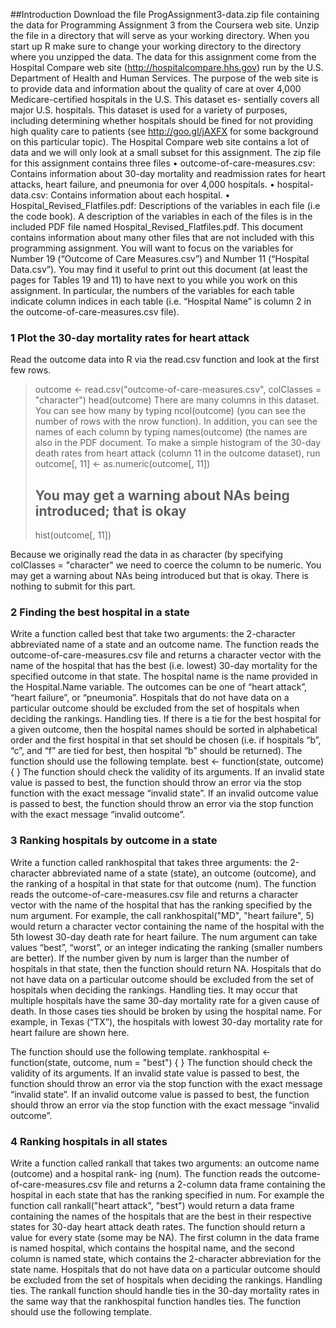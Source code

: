 ##Introduction
Download the file ProgAssignment3-data.zip file containing the data for Programming Assignment 3 from the Coursera web site. Unzip the file in a directory that will serve as your working directory. When you start up R make sure to change your working directory to the directory where you unzipped the data.
The data for this assignment come from the Hospital Compare web site (http://hospitalcompare.hhs.gov) run by the U.S. Department of Health and Human Services. The purpose of the web site is to provide data and information about the quality of care at over 4,000 Medicare-certified hospitals in the U.S. This dataset es- sentially covers all major U.S. hospitals. This dataset is used for a variety of purposes, including determining whether hospitals should be fined for not providing high quality care to patients (see http://goo.gl/jAXFX for some background on this particular topic).
The Hospital Compare web site contains a lot of data and we will only look at a small subset for this assignment. The zip file for this assignment contains three files
• outcome-of-care-measures.csv: Contains information about 30-day mortality and readmission rates for heart attacks, heart failure, and pneumonia for over 4,000 hospitals.
• hospital-data.csv: Contains information about each hospital.
• Hospital_Revised_Flatfiles.pdf: Descriptions of the variables in each file (i.e the code book).
A description of the variables in each of the files is in the included PDF file named Hospital_Revised_Flatfiles.pdf. This document contains information about many other files that are not included with this programming assignment. You will want to focus on the variables for Number 19 (“Outcome of Care Measures.csv”) and Number 11 (“Hospital Data.csv”). You may find it useful to print out this document (at least the pages for
Tables 19 and 11) to have next to you while you work on this assignment. In particular, the numbers of the variables for each table indicate column indices in each table (i.e. “Hospital Name” is column 2 in the outcome-of-care-measures.csv file).

### 1 Plot the 30-day mortality rates for heart attack

Read the outcome data into R via the read.csv function and look at the first few rows.
> outcome <- read.csv("outcome-of-care-measures.csv", colClasses = "character")
> head(outcome)
There are many columns in this dataset. You can see how many by typing ncol(outcome) (you can see the number of rows with the nrow function). In addition, you can see the names of each column by typing names(outcome) (the names are also in the PDF document.
To make a simple histogram of the 30-day death rates from heart attack (column 11 in the outcome dataset), run
> outcome[, 11] <- as.numeric(outcome[, 11])
> ## You may get a warning about NAs being introduced; that is okay
> hist(outcome[, 11])

Because we originally read the data in as character (by specifying colClasses = "character" we need to coerce the column to be numeric. You may get a warning about NAs being introduced but that is okay.
There is nothing to submit for this part.

### 2 Finding the best hospital in a state

Write a function called best that take two arguments: the 2-character abbreviated name of a state and an outcome name. The function reads the outcome-of-care-measures.csv file and returns a character vector with the name of the hospital that has the best (i.e. lowest) 30-day mortality for the specified outcome in that state. The hospital name is the name provided in the Hospital.Name variable. The outcomes can be one of “heart attack”, “heart failure”, or “pneumonia”. Hospitals that do not have data on a particular outcome should be excluded from the set of hospitals when deciding the rankings.
Handling ties. If there is a tie for the best hospital for a given outcome, then the hospital names should be sorted in alphabetical order and the first hospital in that set should be chosen (i.e. if hospitals “b”, “c”, and “f” are tied for best, then hospital “b” should be returned).
The function should use the following template.
best <- function(state, outcome) {
}
The function should check the validity of its arguments. If an invalid state value is passed to best, the function should throw an error via the stop function with the exact message “invalid state”. If an invalid outcome value is passed to best, the function should throw an error via the stop function with the exact message “invalid outcome”.

### 3 Ranking hospitals by outcome in a state

Write a function called rankhospital that takes three arguments: the 2-character abbreviated name of a state (state), an outcome (outcome), and the ranking of a hospital in that state for that outcome (num). The function reads the outcome-of-care-measures.csv file and returns a character vector with the name of the hospital that has the ranking specified by the num argument. For example, the call
rankhospital("MD", "heart failure", 5)
would return a character vector containing the name of the hospital with the 5th lowest 30-day death rate for heart failure. The num argument can take values “best”, “worst”, or an integer indicating the ranking (smaller numbers are better). If the number given by num is larger than the number of hospitals in that state, then the function should return NA. Hospitals that do not have data on a particular outcome should be excluded from the set of hospitals when deciding the rankings.
Handling ties. It may occur that multiple hospitals have the same 30-day mortality rate for a given cause of death. In those cases ties should be broken by using the hospital name. For example, in Texas (“TX”), the hospitals with lowest 30-day mortality rate for heart failure are shown here.

The function should use the following template.
rankhospital <- function(state, outcome, num = "best") {
}
The function should check the validity of its arguments. If an invalid state value is passed to best, the function should throw an error via the stop function with the exact message “invalid state”. If an invalid outcome value is passed to best, the function should throw an error via the stop function with the exact message “invalid outcome”.

### 4 Ranking hospitals in all states

Write a function called rankall that takes two arguments: an outcome name (outcome) and a hospital rank- ing (num). The function reads the outcome-of-care-measures.csv file and returns a 2-column data frame containing the hospital in each state that has the ranking specified in num. For example the function call rankall("heart attack", "best") would return a data frame containing the names of the hospitals that are the best in their respective states for 30-day heart attack death rates. The function should return a value for every state (some may be NA). The first column in the data frame is named hospital, which contains the hospital name, and the second column is named state, which contains the 2-character abbreviation for the state name. Hospitals that do not have data on a particular outcome should be excluded from the set of hospitals when deciding the rankings.
Handling ties. The rankall function should handle ties in the 30-day mortality rates in the same way that the rankhospital function handles ties.
The function should use the following template.
